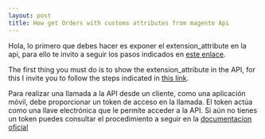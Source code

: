```yaml
---
layout: post
title: How get Orders with customs attributes from magento Api
---
```


Hola, lo primero que debes hacer es exponer el extension_attribute en la api, para ello te invito a seguir los pasos indicados en  [este enlace](https://magento.stackexchange.com/a/236463).

The first thing you must do is to show the extension_attribute in the API, for this I invite you to follow the steps indicated in  [this link](https://magento.stackexchange.com/a/236463).

Para realizar una llamada a la API  desde un cliente, como una aplicación móvil, debe proporcionar un token de acceso en la llamada. El token actúa como una llave electrónica que le permite acceder a la API. Si aún no tienes un token puedes consultar  el procedimiento a seguir en la [documentacion oficial](https://devdocs.magento.com/guides/v2.4/get-started/authentication/gs-authentication-token.html)
